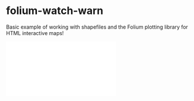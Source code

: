 # folium-watch-warn
Basic example of working with shapefiles and the Folium plotting library for HTML interactive maps!


![](./WPC_hazards_2021_08_11.html)
